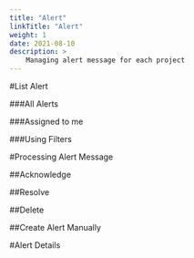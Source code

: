 ```yaml
---
title: "Alert"
linkTitle: "Alert"
weight: 1
date: 2021-08-10
description: >
    Managing alert message for each project
---
```




#List Alert


###All Alerts


###Assigned to me


###Using Filters


#Processing Alert Message

##Acknowledge

##Resolve

##Delete

##Create Alert Manually


#Alert Details






